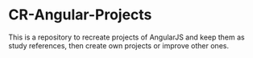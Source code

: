 # CR-Angular-Projects
This is a repository to recreate projects of AngularJS and keep them as study references, then create own projects or improve other ones.  
